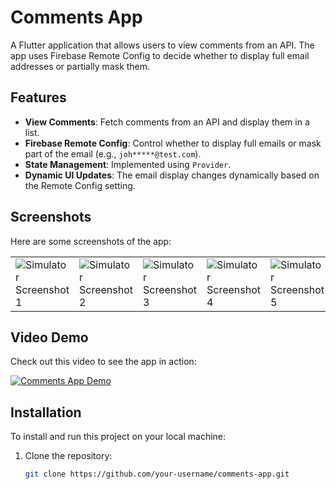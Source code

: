 # Comments App

A Flutter application that allows users to view comments from an API. The app uses Firebase Remote Config to decide whether to display full email addresses or partially mask them.

## Features

- **View Comments**: Fetch comments from an API and display them in a list.
- **Firebase Remote Config**: Control whether to display full emails or mask part of the email (e.g., `joh*****@test.com`).
- **State Management**: Implemented using `Provider`.
- **Dynamic UI Updates**: The email display changes dynamically based on the Remote Config setting.

## Screenshots

Here are some screenshots of the app:

| | | | | |
|---|---|---|---|---|
| ![Simulator Screenshot 1](https://github.com/user-attachments/assets/8cb03d03-2a43-45f7-9e99-7d83160f45f8) | ![Simulator Screenshot 2](https://github.com/user-attachments/assets/8fadc374-b566-4409-becb-bac4498e6e74) | ![Simulator Screenshot 3](https://github.com/user-attachments/assets/85141e77-0173-4a05-9a07-6e3f695f0655) | ![Simulator Screenshot 4](https://github.com/user-attachments/assets/a7d4736d-4efb-48d5-ab30-d664e02274f1) | ![Simulator Screenshot 5](https://github.com/user-attachments/assets/393f4137-28d5-426d-86d3-cf1e8877682c) |

## Video Demo

Check out this video to see the app in action:

[![Comments App Demo](https://github.com/user-attachments/assets/1afd455d-6d23-4ac6-86a6-9e4d4ff69ee0)](https://github.com/user-attachments/assets/1afd455d-6d23-4ac6-86a6-9e4d4ff69ee0)

## Installation

To install and run this project on your local machine:

1. Clone the repository:
   ```bash
   git clone https://github.com/your-username/comments-app.git
